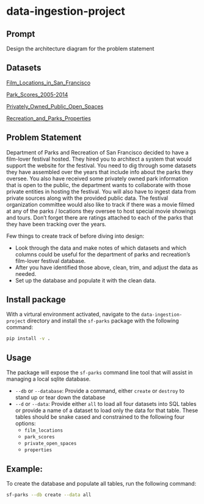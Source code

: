 data-ingestion-project
======================

## Prompt

Design the architecture diagram for the problem statement

## Datasets

[Film_Locations_in_San_Francisco](https://data.sfgov.org/Culture-and-Recreation/Film-Locations-in-San-Francisco/yitu-d5am)

[Park_Scores_2005-2014](https://data.sfgov.org/Culture-and-Recreation/Park-Scores-2005-2014/fjq8-r8ws)

[Privately_Owned_Public_Open_Spaces](https://data.sfgov.org/Culture-and-Recreation/Privately-Owned-Public-Open-Spaces/65ik-7wqd)

[Recreation_and_Parks_Properties](https://data.sfgov.org/Culture-and-Recreation/Recreation-and-Parks-Properties/gtr9-ntp6)

## Problem Statement

Department of Parks and Recreation of San Francisco decided to have a film-lover festival hosted. They hired you to architect a system that would support the website for the festival. You need to dig through some datasets they have assembled over the years that include info about the parks they oversee. You also have received some privately owned park information that is open to the public, the department wants to collaborate with those private entities in hosting the festival. You will also have to ingest data from private sources along with the provided public data. The festival organization committee would also like to track if there was a movie filmed at any of the parks / locations they oversee to host special movie showings and tours. Don’t forget there are ratings attached to each of the parks that they have been tracking over the years.

Few things to create track of before diving into design:

- Look through the data and make notes of which datasets and which columns could be useful for the department of parks and recreation’s film-lover festival database.
- After you have identified those above, clean, trim, and adjust the data as needed.
- Set up the database and populate it with the clean data.

## Install package

With a virtural environment activated, navigate to the `data-ingestion-project` directory and install the `sf-parks` package with the following command:

```bash
pip install -v .
```

## Usage

The package will expose the `sf-parks` command line tool that will assist in managing a local sqlite database. 

 - `--db`  or  `--database`: Provide a command, either `create` or `destroy` to stand up or tear down the database
 - `--d`  or  `--data`: Provide either `all` to load all four datasets into SQL tables or provide a name of a dataset to load only the data for that table. These tables should be snake cased and constrained to the following four options:
    + `film_locations`
    + `park_scores`
    + `private_open_spaces`
    + `properties`

## Example: 

To create the database and populate all tables, run the following command:

```bash
sf-parks --db create --data all
```